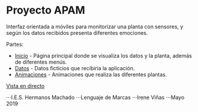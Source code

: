 # Proyecto APAM

Interfaz orientada a móviles para monitorizar una planta con sensores, y según los datos recibidos presenta diferentes emociones.

Partes:
* [Inicio](index.html) - Página principal donde se visualiza los datos y la planta, además de diferentes menús.
* [Datos](xml/datos.xml) - Datos ficticios que recibiría la aplicación.
* [Animaciones](css/plantas.css) - Animaciones que realiza las diferentes plantas.

[Vista en directo](http://apam-ivios.netlify.com)

⋅⋅⋅I.E.S. Hermanos Machado
⋅⋅⋅Lenguaje de Marcas
⋅⋅⋅Irene Viñas
⋅⋅⋅Mayo 2019
